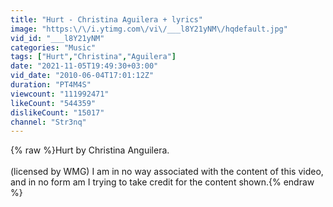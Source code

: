 ```yaml
---
title: "Hurt - Christina Aguilera + lyrics"
image: "https:\/\/i.ytimg.com\/vi\/___l8Y21yNM\/hqdefault.jpg"
vid_id: "___l8Y21yNM"
categories: "Music"
tags: ["Hurt","Christina","Aguilera"]
date: "2021-11-05T19:49:30+03:00"
vid_date: "2010-06-04T17:01:12Z"
duration: "PT4M4S"
viewcount: "111992471"
likeCount: "544359"
dislikeCount: "15017"
channel: "Str3nq"
---
```

{% raw %}Hurt by Christina Anguilera.<br /><br />(licensed by WMG) I am in no way associated with the content of this video, and in no form am I trying to take credit for the content shown.{% endraw %}
